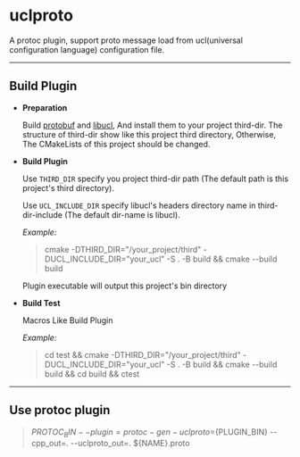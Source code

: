 # uclproto
A protoc plugin, support proto message load from ucl(universal configuration language) configuration file.

---
## Build Plugin
- **Preparation**
   
   Build [protobuf](https://github.com/protocolbuffers/protobuf) and [libucl](https://github.com/vstakhov/libucl), And install them to your project third-dir. The structure of third-dir show like this project third directory, Otherwise, The CMakeLists of this project should be changed.
   
- **Build Plugin**
   
   Use `THIRD_DIR` specify you project third-dir path (The default path is this project's third directory).
  
   Use `UCL_INCLUDE_DIR` specify libucl's headers directory name in third-dir-include (The default dir-name is libucl).
  
   *Example:*
   > cmake -DTHIRD_DIR="/your_project/third" -DUCL_INCLUDE_DIR="your_ucl" -S . -B build && cmake --build build
   
   Plugin executable will output this project's bin directory

- **Build Test**
   
   Macros Like Build Plugin
  
   *Example:*
   > cd test && cmake -DTHIRD_DIR="/your_project/third" -DUCL_INCLUDE_DIR="your_ucl" -S . -B build && cmake --build build && cd build && ctest

---
## Use protoc plugin
> ${PROTOC_BIN} --plugin=protoc-gen-uclproto=${PLUGIN_BIN} --cpp_out=. --uclproto_out=. ${NAME}.proto
